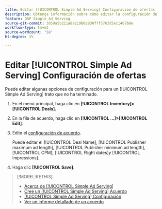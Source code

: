 ```yaml
---
title: Editar [!UICONTROL Simple Ad Serving] Configuración de ofertas
description: Obtenga información sobre cómo editar la configuración de un [!UICONTROL Simple Ad Serving] trato.
feature: DSP Simple Ad Serving
source-git-commit: 3059a5b211a8a219b02930f7f5763d5ec1467b8e
workflow-type: tm+mt
source-wordcount: '58'
ht-degree: 1%

---
```


# Editar [!UICONTROL Simple Ad Serving] Configuración de ofertas

Puede editar algunas opciones de configuración para un [!UICONTROL Simple Ad Serving] trato que no ha terminado.

1. En el menú principal, haga clic en **[!UICONTROL Inventory]> [!UICONTROL Deals].**

1. En la fila de acuerdo, haga clic en  **[!UICONTROL ...]>[!UICONTROL Edit]**.

1. Edite el [configuración de acuerdo](simple-deal-settings.md).

   Puede editar el [!UICONTROL Deal Name], [!UICONTROL Publisher maximum ad length], [!UICONTROL Publisher minimum ad length], [!UICONTROL CPM], [!UICONTROL Flight dates]y [!UICONTROL Impressions].

1. Haga clic **[!UICONTROL Save]**.

>[!MORELIKETHIS]
>
>* [Acerca de [!UICONTROL Simple Ad Serving]](simple-deal-about.md)
>* [Cree un [!UICONTROL Simple Ad Serving] Acuerdo](simple-deal-create.md)
>* [[!UICONTROL Simple Ad Serving] Configuración](simple-deal-settings.md)
>* [Ver un informe detallado de un acuerdo](/help/dsp/inventory/deal-view-report.md)


<!-- add back when reimplemented:
>* [View Event-Tracking Pixels for a [!UICONTROL Simple Ad Serving] Deal](simple-deal-show-pixels.md)
-->
